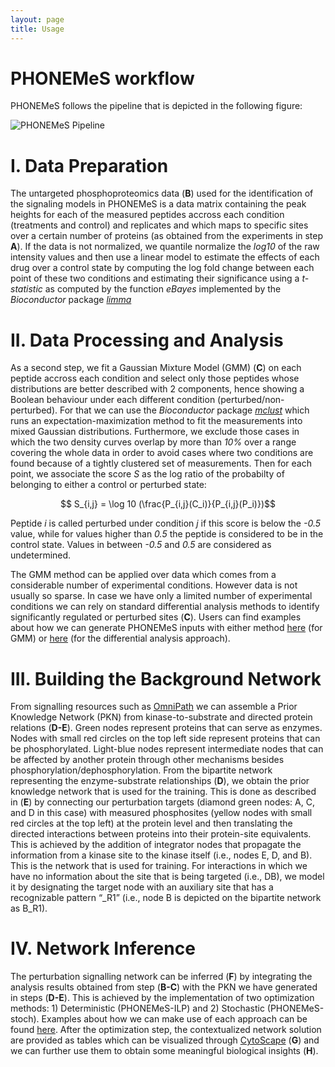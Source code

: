 ```yaml
---
layout: page
title: Usage
---
```


# PHONEMeS workflow

PHONEMeS follows the pipeline that is depicted in the following figure:

<img src="/PHONEMeS/public/phonemes_pipeline.png" alt="PHONEMeS Pipeline">

# I. Data Preparation
The untargeted phosphoproteomics data (**B**) used for the identification of the signaling models in PHONEMeS is a data matrix containing the peak heights for each of the measured peptides accross each condition (treatments and control) and replicates and which maps to specific sites over a certain number of proteins (as obtained from the experiments in step **A**). If the data is not normalized, we quantile normalize the *log10* of the raw intensity values and then use a linear model to estimate the effects of each drug over a control state by computing the log fold change between each point of these two conditions and estimating their significance using a *t-statistic* as computed by the function *eBayes* implemented by the *Bioconductor* package *[limma](http://www.bioconductor.org/packages/2.12/bioc/html/limma.html)*

# II. Data Processing and Analysis
As a second step, we fit a Gaussian Mixture Model (GMM) (**C**) on each peptide accross each condition and select only those peptides whose distributions are better described with 2 components, hence showing a Boolean behaviour under each different condition (perturbed/non-perturbed). For that we can use the *Bioconductor* package *[mclust](http://www.stat.washington.edu/mclust/)* which runs an expectation-maximization method to fit the measurements into mixed Gaussian distributions. Furthermore, we exclude those cases in which the two density curves overlap by more than *10%* over a range covering the whole data in order to avoid cases where two conditions are found because of a tightly clustered set of measurements. Then for each point, we associate the score *S* as the log ratio of the probabilty of belonging to either a control or perturbed state:

$$ S_{i,j} = \log 10 (\frac{P_{i,j}(C_i)}{P_{i,j}(P_i)})$$


Peptide *i* is called perturbed under condition *j* if this score is below the *-0.5* value, while for values higher than *0.5* the peptide is considered to be in the control state. Values in between *-0.5* and *0.5* are considered as undetermined.

The GMM method can be applied over data which comes from a considerable number of experimental conditions. However data is not usually so sparse. In case we have only a limited number of experimental conditions we can rely on standard differential analysis methods to identify significantly regulated or perturbed sites (**C**). Users can find examples about how we can generate PHONEMeS inputs with either method [here](https://github.com/saezlab/PHONEMeS/tree/master/Example/Example_MainData/code) (for GMM) or [here](https://github.com/saezlab/PHONEMeS-ILP) (for the differential analysis approach).

# III. Building the Background Network
From signalling resources such as [OmniPath](https://omnipathdb.org/) we can assemble a Prior Knowledge Network (PKN) from kinase-to-substrate and directed protein relations (**D-E**). Green nodes represent proteins that can serve as enzymes. Nodes with small red circles on the top left side represent proteins that can be phosphorylated. Light-blue nodes represent intermediate nodes that can be affected by another protein through other mechanisms besides phosphorylation/dephosphorylation. From the bipartite network representing the enzyme-substrate relationships (**D**), we obtain the prior knowledge network that is used for the training. This is done as described in (**E**) by connecting our perturbation targets (diamond green nodes: A, C, and D in this case) with measured phosphosites (yellow nodes with
small red circles at the top left) at the protein level and then translating the directed interactions between proteins into their protein-site equivalents. This is achieved by the addition of integrator nodes that propagate the information from a kinase site to the kinase itself (i.e., nodes E, D, and B). This is the network that is used for training. For interactions in which we have no information about the site that is being targeted (i.e., DB), we model it by designating the target node with an auxiliary site that has a recognizable pattern “_R1” (i.e., node B is depicted on the bipartite network as B_R1).

# IV. Network Inference
The perturbation signalling network can be inferred (**F**) by integrating the analysis results obtained from step (**B-C**) with the PKN we have generated in steps (**D-E**). This is achieved by the implementation of two optimization methods: 1) Deterministic (PHONEMeS-ILP) and 2) Stochastic (PHONEMeS-stoch). Examples about how we can make use of each approach can be found [here](https://saezlab.github.io/PHONEMeS/3_examples/). After the optimization step, the contextualized network solution are provided as tables which can be visualized through [CytoScape](https://cytoscape.org/) (**G**) and we can further use them to obtain some meaningful biological insights (**H**).
